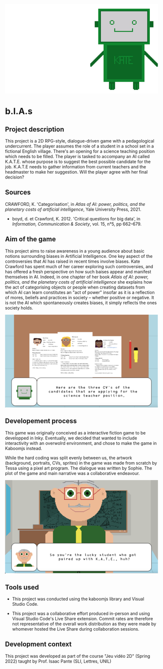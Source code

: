 ![](assets/kateBanner.png)


# b.I.A.s

## Project description
This project is a 2D RPG-style, dialogue-driven game with a pedagological undercurrent. The player assumes the role of a student in a school set in a fictional English village. There's an opening for a science teaching position which needs to be filled. The player is tasked to accompany an AI called K.A.T.E. whose purpose is to suggest the best possible candidate for the job. K.A.T.E needs to gather information from current teachers and the headmaster to make her suggestion. Will the player agree with her final decision? 

## Sources
CRAWFORD, K. 'Categorisation', in _Atlas of AI: power, politics, and the planetary costs of artificial intelligence_, Yale University Press, 2021.

* boyd, d. et Crawford, K. 2012. 'Critical questions for big data', in _Information, Communication & Society_, vol. 15, n°5, pp 662–679.

## Aim of the game
This project aims to raise awareness in a young audience about basic notions surrounding biases in Artificial Intelligence. One key aspect of the controversies that AI has raised in recent times involve biases. Kate Crawford has spent much of her career exploring such controversies, and has offered a fresh perspective on how such baises appear and manifest themselves in AI. Indeed, in one chapter of her book _Atlais of AI: power, politics, and the planetary costs of artificial intelligence_ she explains how the act of categorising objects or people when creating datasets from which AI can learn constitutes an "act of power" insofar as it is a reflection of mores, beliefs and practices in society – whether positive or negative. It is not the AI which spontaneously creates biases, it simply reflects the ones society holds. 



![](assets/readMe1.png)



## Developement process
This game was originally conceived as a interactive fiction game to be developped in Inky. Eventually, we decided that wanted to include interactivity with an overwolrd environment, and chose to make the game in Kaboomjs instead.

While the hard coding was split evenly between us, the artwork (background, portraits, CVs, sprites) in the game was made from scratch by Tessa using a pixel art program. The dialogue was written by Sophie. The plot of the game and main narrative was a collaborative endeavour.


![](assets/readMe2.png)

## **Tools used**
- This project was conducted using the kaboomjs library and Visual Studio Code.

- This project was a collaborative effort produced in-person and using Visual Studio Code's Live Share extension. Commit rates are therefore not representative of the overall work distribution as they were made by whomever hosted the Live Share during collaboration sessions. 

## Development context
This project was developed as part of the course "Jeu vidéo 2D" (Spring 2022) taught by Prof. Isaac Pante (SLI, Lettres, UNIL)